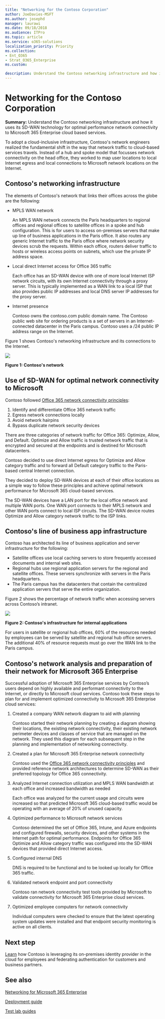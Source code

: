 ```yaml
---
title: "Networking for the Contoso Corporation"
author: JoeDavies-MSFT
ms.author: josephd
manager: laurawi
ms.date: 09/18/2018
ms.audience: ITPro
ms.topic: article
ms.service: o365-solutions
localization_priority: Priority
ms.collection: 
- Ent_O365
- Strat_O365_Enterprise
ms.custom:

description: Understand the Contoso networking infrastructure and how it uses its SD-WAN technology for optimal performance network connectivity to Microsoft 365 Enterprise cloud-based services.
---
```


# Networking for the Contoso Corporation

**Summary:** Understand the Contoso networking infrastructure and how it uses its SD-WAN technology for optimal performance network connectivity to Microsoft 365 Enterprise cloud based services.

To adopt a cloud-inclusive infrastructure, Contoso's network engineers realized the fundamental shift in the way that network traffic to cloud-based services travels. Instead of a hub and spoke model that focusses network connectivity on the head office, they worked to map user locations to local Internet egress and local connections to Microsoft network locations on the Internet.

## Contoso's networking infrastructure

The elements of Contoso's network that links their offices across the globe are the following:

- MPLS WAN network

  An MPLS WAN network connects the Paris headquarters to regional offices and regional offices to satellite offices in a spoke and hub configuration. This is for users to access on-premises servers that make up line of business applications in the Paris office. It also routes any generic Internet traffic to the Paris office where network security devices scrub the requests. Within each office, routers deliver traffic to hosts or wireless access points on subnets, which use the private IP address space.

- Local direct Internet access for Office 365 traffic

  Each office has an SD-WAN device with one of more local Internet ISP network circuits, with its own Internet connectivity through a proxy server. This is typically implemented as a WAN link to a local ISP that also provides public IP addresses and local DNS server IP addresses for the proxy server.

- Internet presence

  Contoso owns the contoso.com public domain name. The Contoso public web site for ordering products is a set of servers in an Internet-connected datacenter in the Paris campus. Contoso uses a /24 public IP address range on the Internet.

Figure 1 shows Contoso's networking infrastructure and its connections to the Internet.

![](./media/contoso-networking/contoso-networking-fig1.png)
 
**Figure 1: Contoso's network**

## Use of SD-WAN for optimal network connectivity to Microsoft

Contoso followed [Office 365 network connectivity principles](https://docs.microsoft.com/office365/enterprise/office-365-network-connectivity-principles):

1. Identify and differentiate Office 365 network traffic
2. Egress network connections locally
3. Avoid network hairpins
4. Bypass duplicate network security devices

There are three categories of network traffic for Office 365: Optimize, Allow, and Default. Optimize and Allow traffic is trusted network traffic that is encrypted and secured at the endpoints and is destined for Microsoft datacenters.

Contoso decided to use direct Internet egress for Optimize and Allow category traffic and to forward all Default category traffic to the Paris-based central Internet connection.

They decided to deploy SD-WAN devices at each of their office locations as a simple way to follow these principles and achieve optimal network performance for Microsoft 365 cloud-based services.

The SD-WAN devices have a LAN port for the local office network and multiple WAN ports. One WAN port connects to their MPLS network and other WAN ports connect to local ISP circuits. The SD-WAN device routes Optimize and Allow category network traffic to the ISP links.

## Contoso's line of business app infrastructure

Contoso has architected its line of business application and server infrastructure for the following:

- Satellite offices use local caching servers to store frequently accessed documents and internal web sites.
- Regional hubs use regional application servers for the regional and satellite offices. These servers synchronize with servers in the Paris headquarters.
- The Paris campus has the datacenters that contain the centralized application servers that serve the entire organization.

Figure 2 shows the percentage of network traffic when accessing servers across Contoso’s intranet.

![](./media/contoso-networking/contoso-networking-fig2.png)
 
**Figure 2: Contoso's infrastructure for internal applications**

For users in satellite or regional hub offices, 60% of the resources needed by employees can be served by satellite and regional hub office servers. The additional 40% of resource requests must go over the WAN link to the Paris campus.

## Contoso's network analysis and preparation of their network for Microsoft 365 Enterprise

Successful adoption of Microsoft 365 Enterprise services by Contoso’s users depend on highly available and performant connectivity to the Internet, or directly to Microsoft cloud services. Contoso took these steps to plan for and implement optimized connectivity to Microsoft 365 Enterprise cloud services:

1. Created a company WAN network diagram to aid with planning

   Contoso started their network planning by creating a diagram showing their locations, the existing network connectivity, their existing network perimeter devices and classes of service that are managed on the network. They used this diagram for each subsequent step in the planning and implementation of networking connectivity.

2. Created a plan for Microsoft 365 Enterprise network connectivity

   Contoso used the [Office 365 network connectivity principles](https://docs.microsoft.com/office365/enterprise/office-365-network-connectivity-principles) and provided reference network architectures to determine SD-WAN as their preferred topology for Office 365 connectivity.

3. Analyzed Internet connection utilization and MPLS WAN bandwidth at each office and increased bandwidth as needed

   Each office was analyzed for the current usage and circuits were increased so that predicted Microsoft 365 cloud-based traffic would be operating with an average of 20% of unused capacity.

4. Optimized performance to Microsoft network services

   Contoso determined the set of Office 365, Intune, and Azure endpoints and configured firewalls, security devices, and other systems in the Internet path for optimal performance. Endpoints for Office 365 Optimize and Allow category traffic was configured into the SD-WAN devices that provided direct Internet access.

5. Configured internal DNS

   DNS is required to be functional and to be looked up locally for Office 365 traffic.

6. Validated network endpoint and port connectivity

   Contoso ran network connectivity test tools provided by Microsoft to validate connectivity for Microsoft 365 Enterprise cloud services.

7. Optimized employee computers for network connectivity

   Individual computers were checked to ensure that the latest operating system updates were installed and that endpoint security monitoring is active on all clients.

## Next step

[Learn](contoso-identity.md) how Contoso is leveraging its on-premises identity provider in the cloud for employees and federating authentication for customers and business partners.

## See also

[Networking for Microsoft 365 Enterprise](networking-infrastructure.md)

[Deployment guide](deploy-microsoft-365-enterprise.md)

[Test lab guides](m365-enterprise-test-lab-guides.md)

